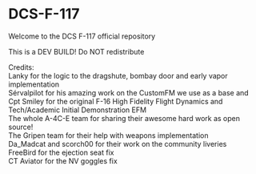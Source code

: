 # DCS-F-117

Welcome to the DCS F-117 official repository

This is a DEV BUILD! Do NOT redistribute


Credits:\
Lanky for the logic to the dragshute, bombay door and early vapor implementation\
Sérvalpilot for his amazing work on the CustomFM we use as a base and Cpt Smiley for the original F-16 High Fidelity Flight Dynamics and Tech/Academic Initial Demonstration EFM\
The whole A-4C-E team for sharing their awesome hard work as open source!\
The Gripen team for their help with weapons implementation\
Da_Madcat and scorch00 for their work on the community liveries\
FreeBird for the ejection seat fix\
CT Aviator for the NV goggles fix
